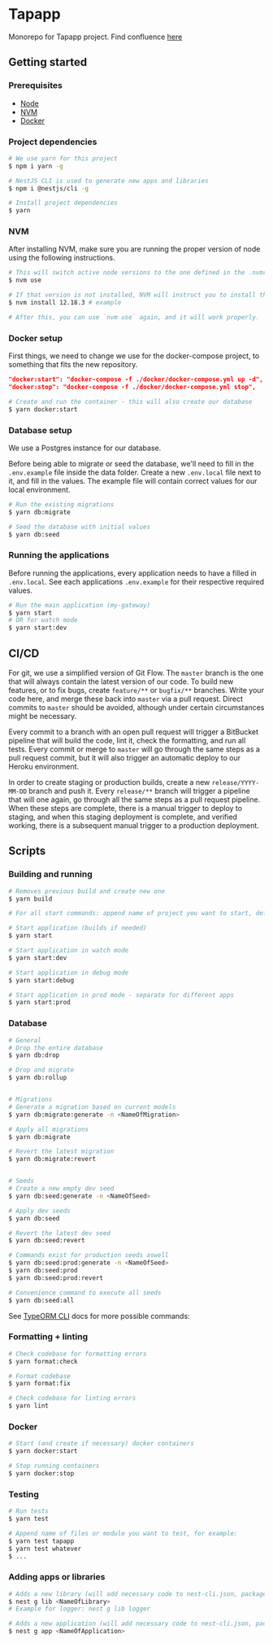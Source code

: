 # Tapapp

Monorepo for Tapapp project.
Find confluence [here](https://icapps.atlassian.net/wiki/spaces/SIL/overview)

## Getting started

### Prerequisites

-   [Node](https://nodejs.org/en/)
-   [NVM](https://github.com/nvm-sh/nvm)
-   [Docker](https://www.docker.com/products/docker-desktop)

### Project dependencies

```bash
# We use yarn for this project
$ npm i yarn -g

# NestJS CLI is used to generate new apps and libraries
$ npm i @nestjs/cli -g

# Install project dependencies
$ yarn
```

### NVM

After installing NVM, make sure you are running the proper version of node using the following instructions.

```bash
# This will switch active node versions to the one defined in the .nvmrc file, in the root.
$ nvm use

# If that version is not installed, NVM will instruct you to install the correct version.
$ nvm install 12.18.3 # example

# After this, you can use `nvm use` again, and it will work properly.
```

### Docker setup

First things, we need to change we use for the docker-compose project, to something that fits the new repository.

```json
"docker:start": "docker-compose -f ./docker/docker-compose.yml up -d",
"docker:stop": "docker-compose -f ./docker/docker-compose.yml stop",
```

```bash
# Create and run the container - this will also create our database
$ yarn docker:start
```

### Database setup

We use a Postgres instance for our database.

Before being able to migrate or seed the database, we'll need to fill in the `.env.example` file inside the data folder.
Create a new `.env.local` file next to it, and fill in the values. The example file will contain correct values for our local environment.

```bash
# Run the existing migrations
$ yarn db:migrate

# Seed the database with initial values
$ yarn db:seed
```

### Running the applications

Before running the applications, every application needs to have a filled in `.env.local`.
See each applications `.env.example` for their respective required values.

```bash
# Run the main application (my-gateway)
$ yarn start
# OR for watch mode
$ yarn start:dev
```

## CI/CD

For git, we use a simplified version of Git Flow. The `master` branch is the one that will always contain the latest version of our code.
To build new features, or to fix bugs, create `feature/**` or `bugfix/**` branches. Write your code here, and merge these back into `master` via a pull request.
Direct commits to `master` should be avoided, although under certain circumstances might be necessary.

Every commit to a branch with an open pull request will trigger a BitBucket pipeline that will build the code, lint it, check the formatting, and run all tests.
Every commit or merge to `master` will go through the same steps as a pull request commit, but it will also trigger an automatic deploy to our Heroku environment.

In order to create staging or production builds, create a new `release/YYYY-MM-DD` branch and push it.
Every `release/**` branch will trigger a pipeline that will one again, go through all the same steps as a pull request pipeline.
When these steps are complete, there is a manual trigger to deploy to staging, and when this staging deployment is complete, and verified working,
there is a subsequent manual trigger to a production deployment.

## Scripts

### Building and running

```bash
# Removes previous build and create new one
$ yarn build

# For all start commands: append name of project you want to start, defaults to the main app defined in nest-cli.json

# Start application (builds if needed)
$ yarn start

# Start application in watch mode
$ yarn start:dev

# Start application in debug mode
$ yarn start:debug

# Start application in prod mode - separate for different apps
$ yarn start:prod
```

### Database

```bash
# General
# Drop the entire database
$ yarn db:drop

# Drop and migrate
$ yarn db:rollup


# Migrations
# Generate a migration based on current models
$ yarn db:migrate:generate -n <NameOfMigration>

# Apply all migrations
$ yarn db:migrate

# Revert the latest migration
$ yarn db:migrate:revert


# Seeds
# Create a new empty dev seed
$ yarn db:seed:generate -n <NameOfSeed>

# Apply dev seeds
$ yarn db:seed

# Revert the latest dev seed
$ yarn db:seed:revert

# Commands exist for production seeds aswell
$ yarn db:seed:prod:generate -n <NameOfSeed>
$ yarn db:seed:prod
$ yarn db:seed:prod:revert

# Convenience command to execute all seeds
$ yarn db:seed:all
```

See [TypeORM CLI](https://typeorm.io/#/using-cli) docs for more possible commands:

### Formatting + linting

```bash
# Check codebase for formatting errors
$ yarn format:check

# Format codebase
$ yarn format:fix

# Check codebase for linting errors
$ yarn lint
```

### Docker

```bash
# Start (and create if necessary) docker containers
$ yarn docker:start

# Stop running containers
$ yarn docker:stop
```

### Testing

```bash
# Run tests
$ yarn test

# Append name of files or module you want to test, for example:
$ yarn test tapapp
$ yarn test whatever
$ ...
```

### Adding apps or libraries

```bash
# Adds a new library (will add necessary code to nest-cli.json, package.json & tsconfig.json)
$ nest g lib <NameOfLibrary>
# Example for logger: nest g lib logger

# Adds a new application (will add necessary code to nest-cli.json, package.json & tsconfig.json)
$ nest g app <NameOfApplication>
```

